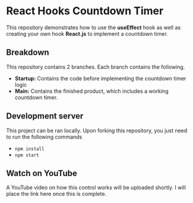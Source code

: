 # React Hooks Countdown Timer

This repository demonstrates how to use the **useEffect** hook as well as creating your own hook **React.js** to implement a countdown timer.

## Breakdown

This repository contains 2 branches. Each branch contains the following.

- **Startup:** Contains the code before implementing the countdown timer logic
- **Main:** Contains the finished product, which includes a working countdown timer.

## Development server

This project can be ran locally. Upon forking this repository, you just need to run the following commands

- `npm install`
- `npm start`

## Watch on YouTube

A YouTube video on how this control works will be uploaded shortly. I will place the link here once this is complete.
